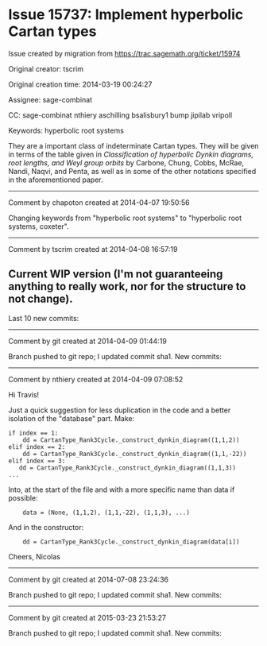 # Issue 15737: Implement hyperbolic Cartan types

Issue created by migration from https://trac.sagemath.org/ticket/15974

Original creator: tscrim

Original creation time: 2014-03-19 00:24:27

Assignee: sage-combinat

CC:  sage-combinat nthiery aschilling bsalisbury1 bump jipilab vripoll

Keywords: hyperbolic root systems

They are a important class of indeterminate Cartan types. They will be given in terms of the table given in _Classification of hyperbolic Dynkin diagrams, root lengths, and Weyl group orbits_ by Carbone, Chung, Cobbs, McRae, Nandi, Naqvi, and Penta, as well as in some of the other notations specified in the aforementioned paper.


---

Comment by chapoton created at 2014-04-07 19:50:56

Changing keywords from "hyperbolic root systems" to "hyperbolic root systems, coxeter".


---

Comment by tscrim created at 2014-04-08 16:57:19

Current WIP version (I'm not guaranteeing anything to really work, nor for the structure to not change).
----
Last 10 new commits:


---

Comment by git created at 2014-04-09 01:44:19

Branch pushed to git repo; I updated commit sha1. New commits:


---

Comment by nthiery created at 2014-04-09 07:08:52

Hi Travis!

Just a quick suggestion for less duplication in the code and a better
isolation of the "database" part. Make:

```
if index == 1:
    dd = CartanType_Rank3Cycle._construct_dynkin_diagram((1,1,2))
elif index == 2:
    dd = CartanType_Rank3Cycle._construct_dynkin_diagram((1,1,-22))
elif index == 3:
   dd = CartanType_Rank3Cycle._construct_dynkin_diagram((1,1,3))
...
```


Into, at the start of the file and with a more specific name than data
if possible:

```
    data = (None, (1,1,2), (1,1,-22), (1,1,3), ...)
```


And in the constructor:

```
    dd = CartanType_Rank3Cycle._construct_dynkin_diagram(data[i])
```


Cheers,
                         Nicolas


---

Comment by git created at 2014-07-08 23:24:36

Branch pushed to git repo; I updated commit sha1. New commits:


---

Comment by git created at 2015-03-23 21:53:27

Branch pushed to git repo; I updated commit sha1. New commits:
